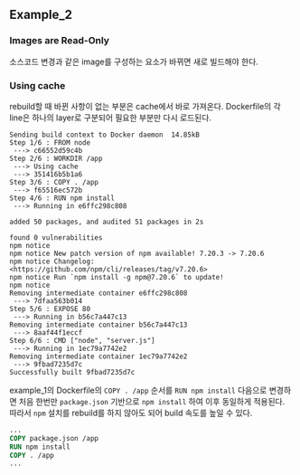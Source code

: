 ## Example_2
### Images are Read-Only
소스코드 변경과 같은 image를 구성하는 요소가 바뀌면 새로 빌드해야 한다.

### Using cache
rebuild할 때 바뀐 사항이 없는 부분은 cache에서 바로 가져온다.
Dockerfile의 각 line은 하나의 layer로 구분되어 필요한 부분만 다시 로드된다.
```
Sending build context to Docker daemon  14.85kB
Step 1/6 : FROM node
 ---> c66552d59c4b
Step 2/6 : WORKDIR /app
 ---> Using cache
 ---> 351416b5b1a6
Step 3/6 : COPY . /app
 ---> f65516ec572b
Step 4/6 : RUN npm install
 ---> Running in e6ffc298c808

added 50 packages, and audited 51 packages in 2s

found 0 vulnerabilities
npm notice 
npm notice New patch version of npm available! 7.20.3 -> 7.20.6
npm notice Changelog: <https://github.com/npm/cli/releases/tag/v7.20.6>
npm notice Run `npm install -g npm@7.20.6` to update!
npm notice 
Removing intermediate container e6ffc298c808
 ---> 7dfaa563b014
Step 5/6 : EXPOSE 80
 ---> Running in b56c7a447c13
Removing intermediate container b56c7a447c13
 ---> 8aaf44f1eccf
Step 6/6 : CMD ["node", "server.js"]
 ---> Running in 1ec79a7742e2
Removing intermediate container 1ec79a7742e2
 ---> 9fbad7235d7c
Successfully built 9fbad7235d7c
```
example_1의 Dockerfile의 `COPY . /app` 순서를 `RUN npm install` 다음으로 변경하면 처음 한번만 `package.json` 기반으로 `npm install` 하여 이후 동일하게 적용된다. 따라서 `npm` 설치를 rebuild를 하지 않아도 되어 build 속도를 높일 수 있다.

```dockerfile
...
COPY package.json /app
RUN npm install 
COPY . /app
...
```